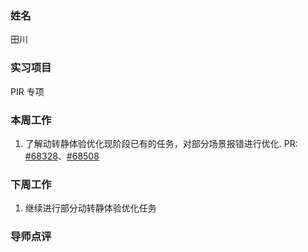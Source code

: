 ### 姓名

田川

### 实习项目

PIR 专项

### 本周工作

1. 了解动转静体验优化现阶段已有的任务，对部分场景报错进行优化. PR: [#68328](https://github.com/PaddlePaddle/Paddle/pull/68328)、[#68508](https://github.com/PaddlePaddle/Paddle/pull/68508)


### 下周工作

1. 继续进行部分动转静体验优化任务

### 导师点评
